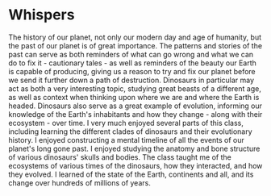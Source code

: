 # Whispers

The history of our planet, not only our modern day and age of humanity, but the past of our planet is of great importance. The patterns and stories of the past can serve as both reminders of what can go wrong and what we can do to fix it - cautionary tales - as well as reminders of the beauty our Earth is capable of producing, giving us a reason to try and fix our planet before we send it further down a path of destruction. 
Dinosaurs in particular may act as both a very interesting topic, studying great beasts of a different age, as well as context when thinking upon where we are and where the Earth is headed.
Dinosaurs also serve as a great example of evolution, informing our knowledge of the Earth's inhabitants and how they change - along with their ecosystem - over time.
I very much enjoyed several parts of this class, including learning the different clades of dinosaurs and their evolutionary history. I enjoyed constructing a mental timeline of all the events of our planet's long gone past. I enjoyed studying the anatomy and bone structure of various dinosaurs' skulls and bodies. The class taught me of the ecosystems of various times of the dinosaurs, how they interacted, and how they evolved. I learned of the state of the Earth, continents and all, and its change over hundreds of millions of years. 